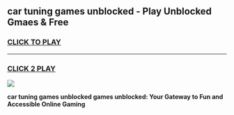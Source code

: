 
## car tuning games unblocked - Play Unblocked Gmaes & Free
<h3>
<a href="https://premium.freeplayer.one?title=car_tuning_games_unblocked&ref=19F">CLICK TO PLAY</a></h3>
<hr>

<h3>
<a href="https://premium.freeplayer.one?title=car_tuning_games_unblocked&ref=19F">CLICK 2 PLAY</a>
  
</h3>

<a href="https://premium.freeplayer.one?title=car_tuning_games_unblocked&ref=19F/"><img src="https://clearcache.store/games.png"></a>


**car tuning games unblocked games unblocked: Your Gateway to Fun and Accessible Online Gaming**
